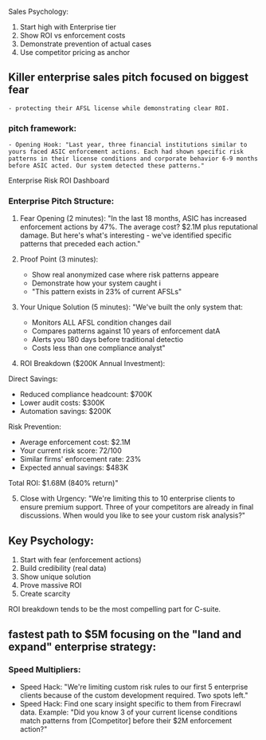 Sales Psychology:

1.  Start high with Enterprise tier
2.  Show ROI vs enforcement costs
3.  Demonstrate prevention of actual cases
4.  Use competitor pricing as anchor





## Killer enterprise sales pitch focused on biggest fear
    - protecting their AFSL license while demonstrating clear ROI.
### pitch framework:
    - Opening Hook: "Last year, three financial institutions similar to yours faced ASIC enforcement actions. Each had shown specific risk patterns in their license conditions and corporate behavior 6-9 months before ASIC acted. Our system detected these patterns."

Enterprise Risk ROI Dashboard



### Enterprise Pitch Structure:
1. Fear Opening (2 minutes): "In the last 18 months, ASIC has increased enforcement actions by 47%. The average cost? $2.1M plus reputational damage. But here's what's interesting - we've identified specific patterns that preceded each action."
2. Proof Point (3 minutes):
    - Show real anonymized case where risk patterns appeare
    - Demonstrate how your system caught i
    - "This pattern exists in 23% of current AFSLs"

3.  Your Unique Solution (5 minutes): "We've built the only system that:
    - Monitors ALL AFSL condition changes dail
    - Compares patterns against 10 years of enforcement datA
    - Alerts you 180 days before traditional detectio
    - Costs less than one compliance analyst"

4.  ROI Breakdown ($200K Annual Investment):


Direct Savings:
- Reduced compliance headcount: $700K
- Lower audit costs: $300K
- Automation savings: $200K

Risk Prevention:
- Average enforcement cost: $2.1M
- Your current risk score: 72/100
- Similar firms' enforcement rate: 23%
- Expected annual savings: $483K

Total ROI: $1.68M (840% return)"


5.  Close with Urgency: "We're limiting this to 10 enterprise clients to ensure premium support. Three of your competitors are already in final discussions. When would you like to see your custom risk analysis?"

## Key Psychology:

1.  Start with fear (enforcement actions)
2.  Build credibility (real data)
3.  Show unique solution
4.  Prove massive ROI
5.  Create scarcity

ROI breakdown tends to be the most compelling part for C-suite.

## fastest path to $5M focusing on the "land and expand" enterprise strategy:


### Speed Multipliers:

- Speed Hack: "We're limiting custom risk rules to our first 5 enterprise clients because of the custom development required. Two spots left."
- Speed Hack: Find one scary insight specific to them from Firecrawl data. Example: "Did you know 3 of your current license conditions match patterns from [Competitor] before their $2M enforcement action?"
